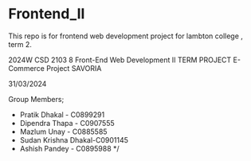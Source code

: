 # Frontend_II
This repo is for frontend web development project for lambton college , term 2.

 
  2024W CSD 2103 8 
  Front-End Web Development II
  TERM PROJECT
  E- Commerce Project
  SAVORIA

  31/03/2024

  Group Members;
- Pratik Dhakal - C0899291 
- Dipendra Thapa - C0907555 
- Mazlum Unay - C0885585 
- Sudan Krishna Dhakal-C0901145 
- Ashish Pandey - C0895988  */